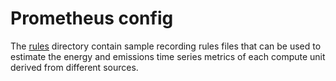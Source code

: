 # Prometheus config

The [rules](https://github.com/mahendrapaipuri/ceems/tree/main/etc/prometheus/rules) 
directory contain sample recording rules files that can be used to estimate the 
energy and emissions time series metrics of each compute unit derived from different 
sources.
